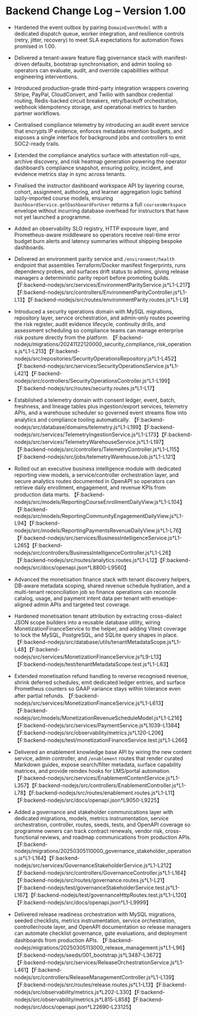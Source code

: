 # Backend Change Log – Version 1.00

- Hardened the event outbox by pairing `DomainEventModel` with a dedicated dispatch queue, worker integration, and resilience controls (retry, jitter, recovery) to meet SLA expectations for automation flows promised in 1.00.
- Delivered a tenant-aware feature flag governance stack with manifest-driven defaults, bootstrap synchronisation, and admin tooling so operators can evaluate, audit, and override capabilities without engineering interventions.
- Introduced production-grade third-party integration wrappers covering Stripe, PayPal, CloudConvert, and Twilio with sandbox credential routing, Redis-backed circuit breakers, retry/backoff orchestration, webhook idempotency storage, and operational metrics to harden partner workflows.
- Centralised compliance telemetry by introducing an audit event service that encrypts IP evidence, enforces metadata retention budgets, and exposes a single interface for background jobs and controllers to emit SOC2-ready trails.
- Extended the compliance analytics surface with attestation roll-ups, archive discovery, and risk heatmap generation powering the operator dashboard’s compliance snapshot, ensuring policy, incident, and evidence metrics stay in sync across tenants.
- Finalised the instructor dashboard workspace API by layering course, cohort, assignment, authoring, and learner aggregation
  logic behind lazily-imported course models, ensuring `DashboardService.getDashboardForUser` returns a full `coursesWorkspace`
  envelope without incurring database overhead for instructors that have not yet launched a programme.
- Added an observability SLO registry, HTTP exposure layer, and Prometheus-aware middleware so operators receive real-time error budget burn alerts and latency summaries without shipping bespoke dashboards.
- Delivered an environment parity service and `/environment/health` endpoint that assembles Terraform/Docker manifest fingerprints, runs dependency probes, and surfaces drift status to admins, giving release managers a deterministic parity report before promoting builds. 【F:backend-nodejs/src/services/EnvironmentParityService.js†L1-L217】【F:backend-nodejs/src/controllers/EnvironmentParityController.js†L1-L13】【F:backend-nodejs/src/routes/environmentParity.routes.js†L1-L9】
- Introduced a security operations domain with MySQL migrations, repository layer, service orchestration, and admin-only routes powering the risk register, audit evidence lifecycle, continuity drills, and assessment scheduling so compliance teams can manage enterprise risk posture directly from the platform. 【F:backend-nodejs/migrations/20241122120000_security_compliance_risk_operations.js†L1-L213】【F:backend-nodejs/src/repositories/SecurityOperationsRepository.js†L1-L452】【F:backend-nodejs/src/services/SecurityOperationsService.js†L1-L421】【F:backend-nodejs/src/controllers/SecurityOperationsController.js†L1-L199】【F:backend-nodejs/src/routes/security.routes.js†L1-L17】
- Established a telemetry domain with consent ledger, event, batch, freshness, and lineage tables plus ingestion/export services, telemetry APIs, and a warehouse scheduler so governed event streams flow into analytics and compliance tooling automatically. 【F:backend-nodejs/src/database/domains/telemetry.js†L1-L199】【F:backend-nodejs/src/services/TelemetryIngestionService.js†L1-L173】【F:backend-nodejs/src/services/TelemetryWarehouseService.js†L1-L197】【F:backend-nodejs/src/controllers/TelemetryController.js†L1-L115】【F:backend-nodejs/src/jobs/telemetryWarehouseJob.js†L1-L121】
- Rolled out an executive business intelligence module with dedicated reporting view models, a service/controller orchestration layer, and secure analytics routes documented in OpenAPI so operators can retrieve daily enrollment, engagement, and revenue KPIs from production data marts. 【F:backend-nodejs/src/models/ReportingCourseEnrollmentDailyView.js†L1-L104】【F:backend-nodejs/src/models/ReportingCommunityEngagementDailyView.js†L1-L94】【F:backend-nodejs/src/models/ReportingPaymentsRevenueDailyView.js†L1-L76】【F:backend-nodejs/src/services/BusinessIntelligenceService.js†L1-L265】【F:backend-nodejs/src/controllers/BusinessIntelligenceController.js†L1-L26】【F:backend-nodejs/src/routes/analytics.routes.js†L1-L12】【F:backend-nodejs/src/docs/openapi.json†L8800-L9560】

- Advanced the monetisation finance stack with tenant discovery helpers, DB-aware metadata scoping, shared revenue schedule hydration, and a multi-tenant reconciliation job so finance operations can reconcile catalog, usage, and payment intent data per tenant with envelope-aligned admin APIs and targeted test coverage.
- Hardened monetisation tenant attribution by extracting cross-dialect JSON scope builders into a reusable database utility, wiring MonetizationFinanceService to the helper, and adding Vitest coverage to lock the MySQL, PostgreSQL, and SQLite query shapes in place. 【F:backend-nodejs/src/database/utils/tenantMetadataScope.js†L1-L48】【F:backend-nodejs/src/services/MonetizationFinanceService.js†L9-L13】【F:backend-nodejs/test/tenantMetadataScope.test.js†L1-L63】
- Extended monetisation refund handling to reverse recognised revenue, shrink deferred schedules, emit dedicated ledger entries, and surface Prometheus counters so GAAP variance stays within tolerance even after partial refunds. 【F:backend-nodejs/src/services/MonetizationFinanceService.js†L1-L613】【F:backend-nodejs/src/models/MonetizationRevenueScheduleModel.js†L1-L216】【F:backend-nodejs/src/services/PaymentService.js†L1039-L1384】【F:backend-nodejs/src/observability/metrics.js†L120-L206】【F:backend-nodejs/test/monetizationFinanceService.test.js†L1-L266】
- Delivered an enablement knowledge base API by wiring the new content service, admin controller, and `/enablement` routes that render curated Markdown guides, expose search/filter metadata, surface capability matrices, and provide reindex hooks for LMS/portal automation. 【F:backend-nodejs/src/services/EnablementContentService.js†L1-L357】【F:backend-nodejs/src/controllers/EnablementController.js†L1-L78】【F:backend-nodejs/src/routes/enablement.routes.js†L1-L11】【F:backend-nodejs/src/docs/openapi.json†L9050-L9225】
- Added a governance and stakeholder communications layer with dedicated migrations, models, metrics instrumentation, service orchestration, controller, routes, seeds, tests, and OpenAPI coverage so programme owners can track contract renewals, vendor risk, cross-functional reviews, and roadmap communications from production APIs. 【F:backend-nodejs/migrations/20250305110000_governance_stakeholder_operations.js†L1-L164】【F:backend-nodejs/src/services/GovernanceStakeholderService.js†L1-L212】【F:backend-nodejs/src/controllers/GovernanceController.js†L1-L164】【F:backend-nodejs/src/routes/governance.routes.js†L1-L21】【F:backend-nodejs/test/governanceStakeholderService.test.js†L1-L167】【F:backend-nodejs/test/governanceHttpRoutes.test.js†L1-L120】【F:backend-nodejs/src/docs/openapi.json†L1-L9999】
- Delivered release readiness orchestration with MySQL migrations, seeded checklists, metrics instrumentation, service orchestration, controller/route layer, and OpenAPI documentation so release managers can automate checklist governance, gate evaluations, and deployment dashboards from production APIs. 【F:backend-nodejs/migrations/20250305113000_release_management.js†L1-L96】【F:backend-nodejs/seeds/001_bootstrap.js†L3487-L3672】【F:backend-nodejs/src/services/ReleaseOrchestrationService.js†L1-L461】【F:backend-nodejs/src/controllers/ReleaseManagementController.js†L1-L139】【F:backend-nodejs/src/routes/release.routes.js†L1-L13】【F:backend-nodejs/src/observability/metrics.js†L202-L330】【F:backend-nodejs/src/observability/metrics.js†L815-L858】【F:backend-nodejs/src/docs/openapi.json†L22690-L23125】

